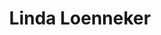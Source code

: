 ---
organizations: []
superuser: false
authors:
  - Linda
title: Linda Loenneker
role: "MSc student"
avatar_filename: photo_linda.jpg
bio: ""
interests: []
social:
  - display:
      header: false
    link: Email
    icon_pack: ai
    icon: Email
email: ""
user_groups:
  - Undergraduates
---